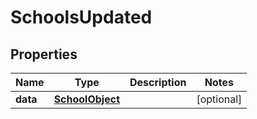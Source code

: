 
# SchoolsUpdated

## Properties
Name | Type | Description | Notes
------------ | ------------- | ------------- | -------------
**data** | [**SchoolObject**](SchoolObject.md) |  |  [optional]



